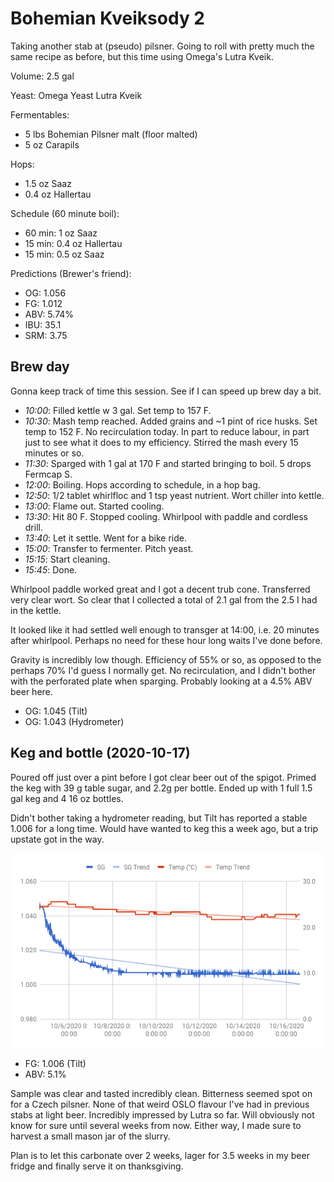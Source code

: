# Bohemian Kveiksody 2

Taking another stab at (pseudo) pilsner. Going to roll with pretty
much the same recipe as before, but this time using Omega's Lutra
Kveik.

Volume: 2.5 gal

Yeast: Omega Yeast Lutra Kveik

Fermentables:
- 5 lbs Bohemian Pilsner malt (floor malted)
- 5 oz Carapils

Hops:
- 1.5 oz Saaz
- 0.4 oz Hallertau

Schedule (60 minute boil):
- 60 min: 1 oz Saaz
- 15 min: 0.4 oz Hallertau
- 15 min: 0.5 oz Saaz

Predictions (Brewer's friend):
- OG: 1.056
- FG: 1.012
- ABV: 5.74%
- IBU: 35.1
- SRM: 3.75

## Brew day

Gonna keep track of time this session. See if I can speed up brew day
a bit.

- *10:00*: Filled kettle w 3 gal. Set temp to 157 F.
- *10:30*: Mash temp reached. Added grains and ~1 pint of rice
   husks. Set temp to 152 F. No recirculation today. In part to reduce
   labour, in part just to see what it does to my efficiency. Stirred
   the mash every 15 minutes or so.
- *11:30*: Sparged with 1 gal at 170 F and started bringing to boil. 5
   drops Fermcap S.
- *12:00*: Boiling. Hops according to schedule, in a hop bag.
- *12:50*: 1/2 tablet whirlfloc and 1 tsp yeast nutrient. Wort chiller
   into kettle.
- *13:00*: Flame out. Started cooling.
- *13:30*: Hit 80 F. Stopped cooling. Whirlpool with paddle and
   cordless drill.
- *13:40*: Let it settle. Went for a bike ride.
- *15:00*: Transfer to fermenter. Pitch yeast.
- *15:15*: Start cleaning.
- *15:45*: Done.

Whirlpool paddle worked great and I got a decent trub cone.
Transferred very clear wort. So clear that I collected a total of 2.1
gal from the 2.5 I had in the kettle.

It looked like it had settled well enough to transger at 14:00,
i.e. 20 minutes after whirlpool. Perhaps no need for these hour long
waits I've done before.

Gravity is incredibly low though. Efficiency of 55% or so, as opposed
to the perhaps 70% I'd guess I normally get. No recirculation, and I
didn't bother with the perforated plate when sparging. Probably
looking at a 4.5% ABV beer here.

- OG: 1.045 (Tilt)
- OG: 1.043 (Hydrometer)

## Keg and bottle (2020-10-17)

Poured off just over a pint before I got clear beer out of the
spigot. Primed the keg with 39 g table sugar, and 2.2g per
bottle. Ended up with 1 full 1.5 gal keg and 4 16 oz bottles.

Didn't bother taking a hydrometer reading, but Tilt has reported a
stable 1.006 for a long time. Would have wanted to keg this a week
ago, but a trip upstate got in the way.

![](tilt_2020-10-04.png)

- FG: 1.006 (Tilt)
- ABV: 5.1%

Sample was clear and tasted incredibly clean. Bitterness seemed spot
on for a Czech pilsner. None of that weird OSLO flavour I've had in
previous stabs at light beer. Incredibly impressed by Lutra so
far. Will obviously not know for sure until several weeks from
now. Either way, I made sure to harvest a small mason jar of the
slurry.

Plan is to let this carbonate over 2 weeks, lager for 3.5 weeks in my
beer fridge and finally serve it on thanksgiving.
